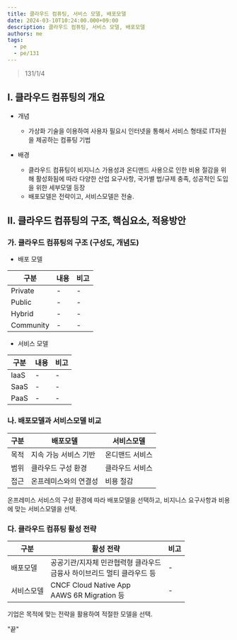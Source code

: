 ```yaml
---
title: 클라우드 컴퓨팅, 서비스 모델, 배포모델
date: 2024-03-10T10:24:00.000+09:00
description: 클라우드 컴퓨팅, 서비스 모델, 배포모델
authors: me
tags:
  - pe
  - pe/131
---
```


> 131/1/4

## I. 클라우드 컴퓨팅의 개요

- 개념

  - 가상화 기술을 이용하여 사용자 필요시 인터넷을 통해서 서비스 형태로 IT자원을 제공하는 컴퓨팅 기법

- 배경
  - 클라우드 컴퓨팅이 비지니스 가용성과 온디맨드 사용으로 인한 비용 절감을 위해 활성화됨에 따라 다양한 산업 요구사항, 국가별 법/규제 충족, 성공적인 도입을 위한 세부모델 등장
  - 배포모델은 전략이고, 서비스모델은 전술.

## II. 클라우드 컴퓨팅의 구조, 핵심요소, 적용방안

### 가. 클라우드 컴퓨팅의 구조 (구성도, 개념도)

- 배포 모델

| 구분      | 내용 | 비고 |
| --------- | ---- | ---- |
| Private   | -    | -    |
| Public    | -    | -    |
| Hybrid    | -    | -    |
| Community | -    | -    |

- 서비스 모델

| 구분 | 내용 | 비고 |
| ---- | ---- | ---- |
| IaaS | -    | -    |
| SaaS | -    | -    |
| PaaS | -    | -    |

### 나. 배포모델과 서비스모델 비교

| 구분 | 배포모델              | 서비스모델      |
| ---- | --------------------- | --------------- |
| 목적 | 지속 가능 서비스 기반 | 온디맨드 서비스 |
| 범위 | 클라우드 구성 환경    | 클라우드 서비스 |
| 접근 | 온프레미스와의 연결성 | 비용 절감       |

온프레미스 서비스의 구성 환경에 따라 배포모델을 선택하고, 비지니스 요구사항과 비용에 맞는 서비스모델을 선택.

### 다. 클라우드 컴퓨팅 활성 전략

| 구분       | 활성 전략                                                                  | 비고 |
| ---------- | -------------------------------------------------------------------------- | ---- |
| 배포모델   | 공공기관/지자체 민관협력형 클라우드<br/>금융사 하이브리드 멀티 클라우드 등 | -    |
| 서비스모델 | CNCF Cloud Native App<br/>AAWS 6R Migration 등                             | -    |

기업은 목적에 맞는 전략을 활용하여 적절한 모델을 선택.

"끝"
